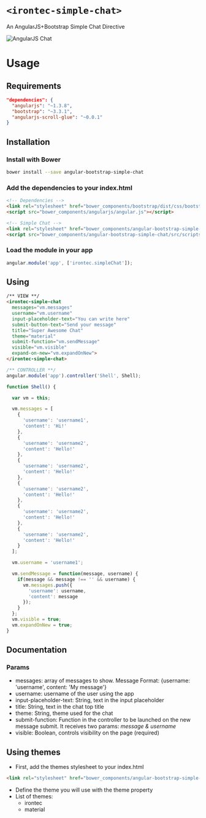 # ``<irontec-simple-chat>``

An AngularJS+Bootstrap Simple Chat Directive

![AngularJS Chat](https://raw.githubusercontent.com/irontec/angular-bootstrap-simple-chat/master/icon.png "AngularJS Chat")

# Usage
## Requirements

```json
"dependencies": {
  "angularjs": "~1.3.8",
  "bootstrap": "~3.3.1",
  "angularjs-scroll-glue": "~0.0.1"
}
```
## Installation
### Install with Bower
```bash
bower install --save angular-bootstrap-simple-chat
```
### Add the dependencies to your index.html
```html
<!-- Dependencies -->
<link rel="stylesheet" href="bower_components/bootstrap/dist/css/bootstrap.min.css">
<script src="bower_components/angularjs/angular.js"></script>

<!-- Simple Chat -->
<link rel="stylesheet" href="bower_components/angular-bootstrap-simple-chat/src/css/style.css">
<script src="bower_components/angular-bootstrap-simple-chat/src/scripts/index.js"></script>

```

### Load the module in your app
```javascript
angular.module('app', ['irontec.simpleChat']);
```

## Using
```html
/** VIEW **/
<irontec-simple-chat
  messages="vm.messages"
  username="vm.username"
  input-placeholder-text="You can write here"
  submit-button-text="Send your message"
  title="Super Awesome Chat"
  theme="material"
  submit-function="vm.sendMessage"
  visible="vm.visible"
  expand-on-new="vm.expandOnNew">
</irontec-simple-chat>
```

```javascript
/** CONTROLLER **/
angular.module('app').controller('Shell', Shell);

function Shell() {

  var vm = this;

  vm.messages = [
    {
      'username': 'username1',
      'content': 'Hi!'
    },
    {
      'username': 'username2',
      'content': 'Hello!'
    },
    {
      'username': 'username2',
      'content': 'Hello!'
    },
    {
      'username': 'username2',
      'content': 'Hello!'
    },
    {
      'username': 'username2',
      'content': 'Hello!'
    },
    {
      'username': 'username2',
      'content': 'Hello!'
    }
  ];

  vm.username = 'username1';

  vm.sendMessage = function(message, username) {
    if(message && message !== '' && username) {
      vm.messages.push({
        'username': username,
        'content': message
      });
    }
  };
  vm.visible = true;
  vm.expandOnNew = true;
}
```

## Documentation
### Params
* messages: array of messages to show.
Message Format: {username: 'username', content: 'My message'}
* username: username of the user using the app
* input-placeholder-text: String, text in the input placeholder
* title: String, text in the chat top title
* theme: String, theme used for the chat
* submit-function: Function in the controller to be launched on the new message submit. It receives two params: *message & username*
* visible: Boolean, controls visibility on the page (required)

## Using themes
* First, add the themes stylesheet to your index.html

```html
<link rel="stylesheet" href="bower_components/angular-bootstrap-simple-chat/src/css/themes.css">
```
* Define the theme you will use with the theme property
* List of themes:
  * irontec
  * material
